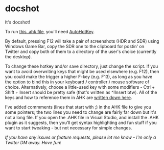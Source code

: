 # docshot

It's docshot!

To run [this .ahk file](https://raw.githubusercontent.com/silentdragoon/docshot/main/docshot.ahk), you'll need [AutoHotKey](https://autohotkey.com/download/).

By default, pressing F12 will take a pair of screenshots (HDR and SDR) using Windows Game Bar, copy the SDR one to the clipboard for postin' on Twitter and copy both of them to a directory of the user's choice (currently the desktop). 

To change these hotkey and/or save directory, just change the script. If you want to avoid overwriting keys that might be used elsewhere (e.g. F12), then you could make the trigger a higher F-key (e.g. F13), as long as you have the option to bind this in your keyboard / controller / mouse software of choice. Alternatively, choose a little-used key with some modifiers - Ctrl + Shift + Insert should be pretty safe (that's written as ^!Insert btw). All of the keys and how to reference them in AHK are [written down here](https://www.autohotkey.com/docs/KeyList.htm).

I've added commments (lines that start with ;) in the AHK file to give you some pointers; the two lines you need to change are fairly far down but it's not a long file. If you open the .AHK file in Visual Studio, and install the .AHK plugin as it suggests, then you'll get syntax highlighting and fun stuff if you want to start tweaking - but not necessary for simple changes.

*If you have any issues or feature requests, please let me know - I'm only a Twitter DM away. Have fun!*
